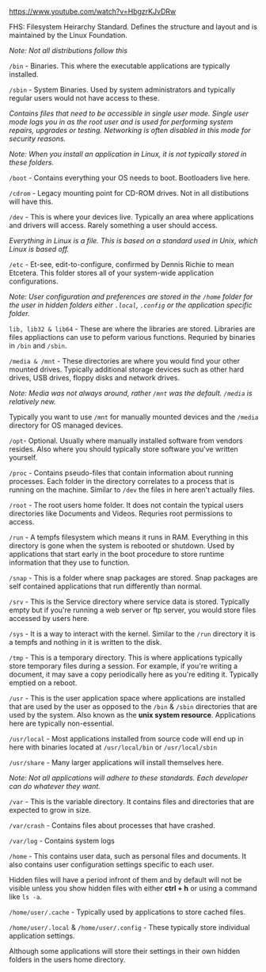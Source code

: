 https://www.youtube.com/watch?v=HbgzrKJvDRw

FHS: Filesystem Heirarchy Standard. Defines the structure and layout and is maintained by the Linux Foundation.

*Note: Not all distributions follow this*

`/bin` - Binaries. This where the executable applications are typically installed. 

`/sbin` - System Binaries. Used by system administrators and typically regular users would not have access to these.

*Contains files that need to be accessible in single user mode. Single user mode logs you in as the root user and is used for performing system repairs, upgrades or testing. Networking is often disabled in this mode for security reasons.* 

*Note: When you install an application in Linux, it is not typically stored in these folders.*

`/boot` - Contains everything your OS needs to boot. Bootloaders live here.

`/cdrom` - Legacy mounting point for CD-ROM drives. Not in all distibutions will have this.

`/dev` - This is where your devices live. Typically an area where applications and drivers will access. Rarely something a user should access.

*Everything in Linux is a file. This is based on a standard used in Unix, which Linux is based off.* 

`/etc` - Et-see, edit-to-configure, confirmed by Dennis Richie to mean Etcetera. This folder stores all of your system-wide application configurations. 

*Note: User configuration and preferences are stored in the `/home` folder for the user in hidden folders either `.local`, `.config` or the application specific folder.*

`lib, lib32 & lib64` - These are where the libraries are stored. Libraries are files appliactions can use to peform various functions. Requried by binaries in `/bin` and `/sbin`.

`/media & /mnt` - These directories are where you would find your other mounted drives. Typically additional storage devices such as other hard drives, USB drives, floppy disks and network drives. 

*Note: Media was not always around, rather `/mnt` was the default. `/media` is relatively new.* 

Typically you want to use `/mnt` for manually mounted devices and the `/media` directory for OS managed devices.

`/opt`- Optional. Usually where manually installed software from vendors resides. Also where you should typically store software you've written yourself. 

`/proc` - Contains pseudo-files that contain information about running processes. Each folder in the directory correlates to a process that is running on the machine. Similar to `/dev` the files in here aren't actually files. 

`/root` - The root users home folder. It does not contain the typical users directories like Documents and Videos. Requries root permissions to access.

`/run` - A tempfs filesystem which means it runs in RAM. Everything in this directory is gone when the system is rebooted or shutdown. Used by applications that start early in the boot procedure to store runtime information that they use to function. 

`/snap` - This is a folder where snap packages are stored. Snap packages are self contained applications that run differently than normal. 

`/srv` - This is the Service directory where service data is stored. Typically empty but if you're running a web server or ftp server, you would store files accessed by users here. 

`/sys` - It is a way to interact with the kernel. Similar to the `/run` directory it is a tempfs and nothing in it is written to the disk. 

`/tmp` - This is a temporary directory. This is where applications typically store temporary files during a session. For example, if you're writing a document, it may save a copy periodically here as you're editing it. Typically emptied on a reboot. 

`/usr` - This is the user application space where applications are installed that are used by the user as opposed to the `/bin` & `/sbin` directories that are used by the system. Also known as the **unix system resource**. Applications here are typically non-essential. 

`/usr/local` - Most applications installed from source code will end up in here with binaries located at `/usr/local/bin` or `/usr/local/sbin` 

`/usr/share` - Many larger applications will install themselves here. 

*Note: Not all applications will adhere to these standards. Each developer can do whatever they want.*

`/var` - This is the variable directory. It contains files and directories that are expected to grow in size. 

`/var/crash` - Contains files about processes that have crashed.

`/var/log` - Contains system logs 

`/home` - This contains user data, such as personal files and documents. It also contains user configuration settings specific to each user. 

Hidden files will have a period infront of them and by default will not be visible unless you show hidden files with either **ctrl + h** or using a command like `ls -a`.

`/home/user/.cache` - Typically used by applications to store cached files. 

`/home/user/.local` & `/home/user/.config` - These typically store individual application settings. 

Although some applications will store their settings in their own hidden folders in the users home directory. 